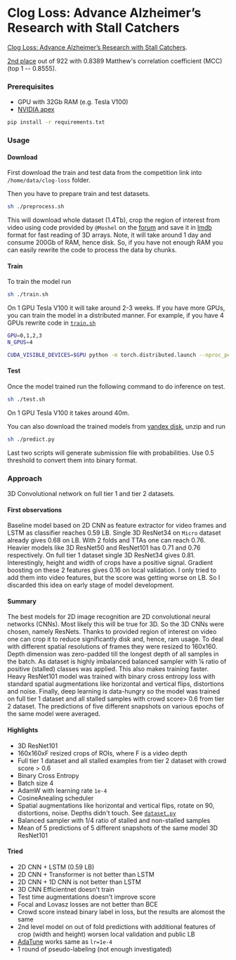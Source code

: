 # Clog Loss: Advance Alzheimer’s Research with Stall Catchers 

[Clog Loss: Advance Alzheimer’s Research with Stall Catchers](https://www.drivendata.org/competitions/65/clog-loss-alzheimers-research/page/207/).

[2nd place](https://www.drivendata.org/competitions/65/clog-loss-alzheimers-research/leaderboard/)
out of 922 with 0.8389 Matthew's correlation coefficient (MCC) (top 1 -- 0.8555).

### Prerequisites

- GPU with 32Gb RAM (e.g. Tesla V100)
- [NVIDIA apex](https://github.com/NVIDIA/apex)

```bash
pip install -r requirements.txt
```

### Usage

#### Download

First download the train and test data from the competition link into `/home/data/clog-loss` folder.

Then you have to prepare train and test datasets.

```bash
sh ./preprocess.sh
```

This will download whole dataset (1.4Tb), crop the region of interest from video using code provided by `@Moshel`
on the [forum](https://community.drivendata.org/t/python-code-to-find-the-roi/4499) and save it in
[lmdb](https://github.com/jnwatson/py-lmdb) format for fast reading of 3D arrays. Note, it will take around 1 day
and consume 200Gb of RAM, hence disk. So, if you have not enough RAM you can easily rewrite the code to process the data by chunks.

#### Train

To train the model run

```bash
sh ./train.sh
```

On 1 GPU Tesla V100 it will take around 2-3 weeks. If you have more GPUs, you can train the model in a distributed manner.
For example, if you have 4 GPUs rewrite code in [`train.sh`](./train.sh)

```bash
GPU=0,1,2,3
N_GPUS=4

CUDA_VISIBLE_DEVICES=$GPU python -m torch.distributed.launch --nproc_per_node=$N_GPUS ./src/train.py <OTHER_ARGUMENTS>
```

#### Test

Once the model trained run the following command to do inference on test.

```bash
sh ./test.sh
```

On 1 GPU Tesla V100 it takes around 40m.

You can also download the trained models from [yandex disk](https://yadi.sk/d/2GGRsM-ac5CaKQ), unzip and run

```bash
sh ./predict.py
```

Last two scripts will generate submission file with probabilities. Use 0.5 threshold to convert them into binary format.

### Approach

3D Convolutional network on full tier 1 and tier 2 datasets.

#### First observations

Baseline model based on 2D CNN as feature extractor for video frames and LSTM as classifier reaches 0.59 LB.
Single 3D ResNet34 on `Micro` dataset already gives 0.68 on LB. With 2 folds and TTAs one can reach 0.76.
Heavier models like 3D ResNet50 and ResNet101 has 0.71 and 0.76 respectively. On full tier 1 dataset single
3D ResNet34 gives 0.81. Interestingly, height and width of crops have a positive signal. Gradient boosting
on these 2 features gives 0.16 on local validation. I only tried to add them into video features, but the score
was getting worse on LB. So I discarded this idea on early stage of model development.

#### Summary

The best models for 2D image recognition are 2D convolutional neural networks (CNNs). Most likely this will be true for 3D.
So the 3D CNNs were chosen, namely ResNets. Thanks to provided region of interest on video one can crop it to reduce significantly
disk and, hence, ram usage. To deal with different spatial resolutions of frames they were resized to 160x160. Depth dimension
was zero-padded till the longest depth of all samples in the batch. As dataset is highly imbalanced balanced sampler with ¼ ratio
of positive (stalled) classes was applied. This also makes training faster. Heavy ResNet101 model was trained with binary cross entropy
loss with standard spatial augmentations like horizontal and vertical flips, distortions and noise. Finally, deep learning is data-hungry
so the model was trained on full tier 1 dataset and all stalled samples with crowd score> 0.6 from tier 2 dataset. The predictions of
five different snapshots on various epochs of the same model were averaged.

#### Highlights

- 3D ResNet101
- 160x160xF resized crops of ROIs, where F is a video depth
- Full tier 1 dataset and all stalled examples from tier 2 dataset with crowd score > 0.6
- Binary Cross Entropy
- Batch size 4
- AdamW with learning rate `1e-4`
- CosineAnealing scheduler
- Spatial augmentations like horizontal and vertical flips, rotate on 90, distortions, noise. Depths didn't touch. See [`dataset.py`](./src/dataset.py#L10)
- Balanced sampler with 1/4 ratio of stalled and non-stalled samples
- Mean of 5 predictions of 5 different snapshots of the same model 3D ResNet101

#### Tried

- 2D CNN + LSTM (0.59 LB)
- 2D CNN + Transformer is not better than LSTM
- 2D CNN + 1D CNN is not better than LSTM
- 3D CNN Efficientnet doesn't train
- Test time augmentations doesn't improve score
- Focal and Lovasz losses are not better than BCE
- Crowd score instead binary label in loss, but the results are alomost the same
- 2nd level model on out of fold predictions with additional features of crop (width and height) worsen local validation and public LB
- [AdaTune](https://github.com/awslabs/adatune) works same as `lr=1e-4`
- 1 round of pseudo-labeling (not enough investigated)
